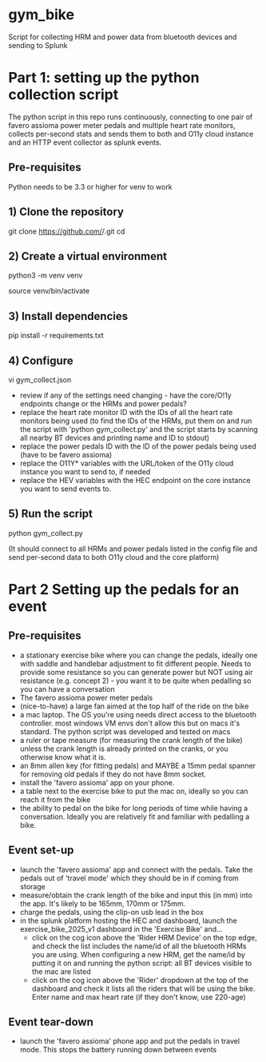 # gym_bike
Script for collecting HRM and power data from bluetooth devices and sending to Splunk

# Part 1: setting up the python collection script

The python script in this repo runs continuously, connecting to one pair of favero assioma power meter pedals and multiple heart rate monitors, collects per-second stats and sends them to both and O11y cloud instance and an HTTP event collector as splunk events.

## Pre-requisites
Python needs to be 3.3 or higher for venv to work

## 1) Clone the repository
git clone https://github.com/<your-username>/<repo-name>.git
cd <repo-name>

## 2) Create a virtual environment
python3 -m venv venv

source venv/bin/activate

## 3) Install dependencies
pip install -r requirements.txt

## 4) Configure
vi gym_collect.json

- review if any of the settings need changing - have the core/O!1y endpoints change or the HRMs and power pedals?
- replace the heart rate monitor ID with the IDs of all the heart rate monitors being used
   (to find the IDs of the HRMs, put them on and run the script with 'python gym_collect.py' and the script starts by scanning all nearby BT devices and printing name and ID to stdout) 
- replace the power pedals ID with the ID of the power pedals being used (have to be favero assioma)
- replace the O11Y* variables with the URL/token of the O11y cloud instance you want to send to, if needed
- replace the HEV variables with the HEC endpoint on the core instance you want to send events to.

## 5) Run the script
python gym_collect.py

(It should connect to all HRMs and power pedals listed in the config file and send per-second data to both O11y cloud and the core platform)

# Part 2 Setting up the pedals for an event

## Pre-requisites

- a stationary exercise bike where you can change the pedals, ideally one with saddle and handlebar adjustment to fit different people. Needs to provide some resistance so you can generate power but NOT using air resistance (e.g. concept 2)  - you want it to be quite when pedalling so you can have a conversation
- The favero assioma power meter pedals
- (nice-to-have) a large fan aimed at the top half of the ride on the bike
- a mac laptop. The OS you're using needs direct access to the bluetooth controller. most windows VM envs don't allow this but on macs it's standard. The python script was developed and tested on macs
- a ruler or tape measure (for measuring the crank length of the bike) unless the crank length is already printed on the cranks, or you otherwise know what it is.
- an 8mm allen key (for fitting pedals) and MAYBE a 15mm pedal spanner for removing old pedals if they do not have 8mm socket.
- install the 'favero assioma' app on your phone.
- a table next to the exercise bike to put the mac on, ideally so you can reach it from the bike
- the ability to pedal on the bike for long periods of time while having a conversation. Ideally you are relatively fit and familiar with pedalling a bike.

## Event set-up

- launch the 'favero assioma' app and connect with the pedals. Take the pedals out of 'travel mode' which they should be in if coming from storage
- measure/obtain the crank length of the bike and input this (in mm) into the app. It's likely to be 165mm, 170mm or 175mm.
- charge the pedals, using the clip-on usb lead in the box
- in the splunk platform hosting the HEC and dashboard, launch the exercise_bike_2025_v1 dashboard in the 'Exercise Bike' and...
  - click on the cog icon above the 'Rider HRM Device' on the top edge, and check the list includes the name/id of all the bluetooth HRMs you are using. When configuring a new HRM, get the name/id by putting it on and running the python script: all BT devices visible to the mac are listed
  - click on the cog icon above the 'Rider' dropdown at the top of the dashboard and check it lists all the riders that will be using the bike. Enter name and max heart rate (if they don't know, use 220-age)

## Event tear-down

- launch the 'favero assioma' phone app and put the pedals in travel mode. This stops the battery running down between events
